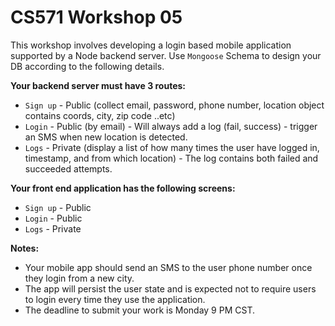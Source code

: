 # CS571 Workshop 05
This workshop involves developing a login based mobile application supported by a Node backend server. Use `Mongoose` Schema to design your DB according to the following details. 
  
**Your backend server must have 3 routes:**
* `Sign up` - Public (collect email, password, phone number, location object contains coords, city, zip code ..etc)
* `Login` - Public (by email) - Will always add a log (fail, success) - trigger an SMS when new location is detected.
* `Logs` - Private (display a list of how many times the user have logged in, timestamp, and from which location) - The log contains both failed and succeeded attempts.
  
**Your front end application has the following screens:**
* `Sign up` - Public
* `Login` - Public
* `Logs` - Private
  
**Notes:**
* Your mobile app should send an SMS to the user phone number once they login from a new city.  
* The app will persist the user state and is expected not to require users to login every time they use the application.
* The deadline to submit your work is Monday 9 PM CST.
